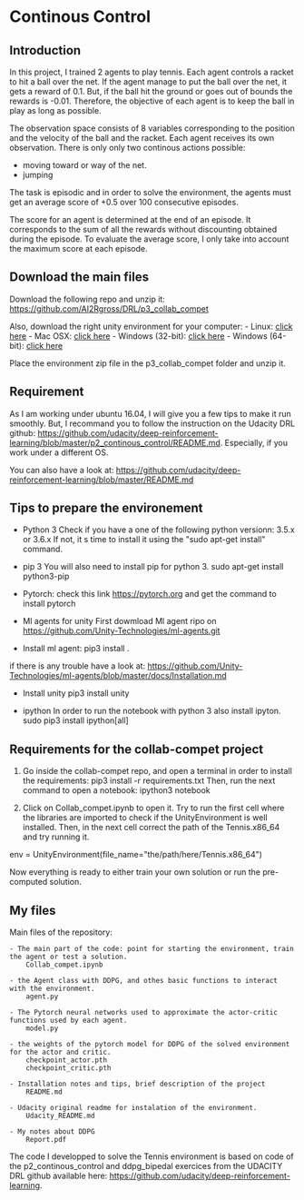 # Continous Control

## Introduction
In this project, I trained 2 agents to play tennis. Each agent controls a racket to hit a ball over the net. If the agent manage to put the ball over the net, it gets a reward of 0.1. But, if the ball hit the ground or goes out of bounds the rewards is -0.01. Therefore, the objective of each agent is to keep the ball in play as long as possible.

The observation space consists of 8 variables corresponding to the position and the velocity of the ball and the racket. Each agent receives its own observation.
There is only only two continous actions possible:
- moving toward or way of the net. 
- jumping

The task is episodic and in order to solve the environment, the agents must get an average score of +0.5 over 100 consecutive episodes.

The score for an agent is determined at the end of an episode. It corresponds to the sum of all the rewards without discounting obtained during the episode. 
To evaluate the average score, I only take into account the maximum score at each episode.



## Download the main files
Download the following repo and unzip it:
https://github.com/AI2Rgross/DRL/p3_collab_compet

Also, download the right unity environment for your computer:
    - Linux: [click here](https://s3-us-west-1.amazonaws.com/udacity-drlnd/P3/Tennis/Tennis_Linux.zip)
    - Mac OSX: [click here](https://s3-us-west-1.amazonaws.com/udacity-drlnd/P3/Tennis/Tennis.app.zip)
    - Windows (32-bit): [click here](https://s3-us-west-1.amazonaws.com/udacity-drlnd/P3/Tennis/Tennis_Windows_x86.zip)
    - Windows (64-bit): [click here](https://s3-us-west-1.amazonaws.com/udacity-drlnd/P3/Tennis/Tennis_Windows_x86_64.zip)
 
Place the environment zip file in the p3_collab_compet folder and unzip it.


## Requirement
As I am working under ubuntu 16.04, I will give you a few tips to make it run smoothly. But, I recommand you to follow the instruction on the Udacity DRL github: https://github.com/udacity/deep-reinforcement-learning/blob/master/p2_continous_control/README.md. Especially, if you work under a different OS.

You can also have a look at:
https://github.com/udacity/deep-reinforcement-learning/blob/master/README.md
 

## Tips to prepare the environement
- Python 3
Check if you have a one of the following python versionn: 3.5.x or 3.6.x
If not, it s time to install it using the "sudo apt-get install" command.

- pip 3
You will also need to install pip for python 3. 
sudo apt-get install python3-pip

- Pytorch:
check this link https://pytorch.org and get the command to install pytorch

- Ml agents for unity
First dowmload Ml agent ripo on https://github.com/Unity-Technologies/ml-agents.git

- Install ml agent:
pip3 install .

if there is any trouble have a look at:
https://github.com/Unity-Technologies/ml-agents/blob/master/docs/Installation.md

- Install unity
pip3 install unity

- ipython
In order to run the notebook with python 3 also install ipyton.
sudo pip3 install ipython[all]


## Requirements for the collab-compet project
1) Go inside the collab-compet repo, and open a terminal in order to install the requirements:
pip3 install -r requirements.txt
Then, run the next command to open a notebook:
ipython3 notebook

2) Click on Collab_compet.ipynb to open it. Try to run the first cell where the libraries are imported to check if the UnityEnvironment is well installed.
Then, in the next cell correct the path of the Tennis.x86_64 and try running it.

env = UnityEnvironment(file_name="the/path/here/Tennis.x86_64")

Now everything is ready to either train your own solution or run the pre-computed solution.


## My files
Main files of the repository:

    - The main part of the code: point for starting the environment, train the agent or test a solution.
        Collab_compet.ipynb

    - the Agent class with DDPG, and othes basic functions to interact with the environment.
        agent.py

    - The Pytorch neural networks used to approximate the actor-critic functions used by each agent.
        model.py

    - the weights of the pytorch model for DDPG of the solved environment for the actor and critic.
        checkpoint_actor.pth
        checkpoint_critic.pth 
        
    - Installation notes and tips, brief description of the project
        README.md

    - Udacity original readme for instalation of the environment.
        Udacity_README.md

    - My notes about DDPG
        Report.pdf

The code I developped to solve the Tennis environment is based on code of the p2_continous_control and ddpg_bipedal exercices from the UDACITY DRL github available here: https://github.com/udacity/deep-reinforcement-learning.
